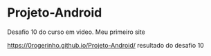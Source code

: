 # Projeto-Android
  Desafio 10 do curso em video. Meu primeiro site

https://0rogerinho.github.io/Projeto-Android/ resultado do desafio 10
